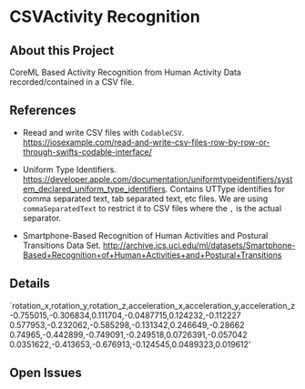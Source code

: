 #  CSVActivity Recognition

## About this Project

CoreML Based Activity Recognition from Human Activity Data recorded/contained in a CSV file. 

## References

* Reead and write CSV files with `CodableCSV`. https://iosexample.com/read-and-write-csv-files-row-by-row-or-through-swifts-codable-interface/

* Uniform Type Identifiers.  https://developer.apple.com/documentation/uniformtypeidentifiers/system_declared_uniform_type_identifiers. Contains UTType identifies for comma separated text, tab separated text, etc files.  We are using `commaSeparatedText` to restrict it to CSV files where the `,` is the actual separator.

* Smartphone-Based Recognition of Human Activities and Postural Transitions Data Set. http://archive.ics.uci.edu/ml/datasets/Smartphone-Based+Recognition+of+Human+Activities+and+Postural+Transitions 

## Details


`rotation_x,rotation_y,rotation_z,acceleration_x,acceleration_y,acceleration_z
-0.755015,-0.306834,0.111704,-0.0487715,0.124232,-0.112227
0.577953,-0.232062,-0.585298,-0.131342,0.246649,-0.28662
0.74965,-0.442899,-0.749091,-0.249518,0.0726391,-0.057042
0.0351622,-0.413653,-0.676913,-0.124545,0.0489323,0.019612'



## Open Issues


